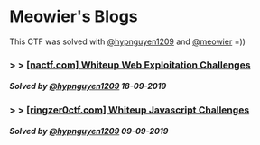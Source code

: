 # Meowier's Blogs
This CTF was solved with [@hypnguyen1209](https://github.com/hypnguyen1209) and [@meowier](https://github.com/meowier) =))

### > > [[nactf.com] Whiteup Web Exploitation Challenges](nactf-writeup-challages-2019)
 ##### Solved by [@hypnguyen1209](https://github.com/hypnguyen1209) 18-09-2019
 
### > > [[ringzer0ctf.com] Whiteup Javascript Challenges](ringzer0ctf-com-whiteup-js-challenges2019)
 ##### Solved by [@hypnguyen1209](https://github.com/hypnguyen1209) 09-09-2019





